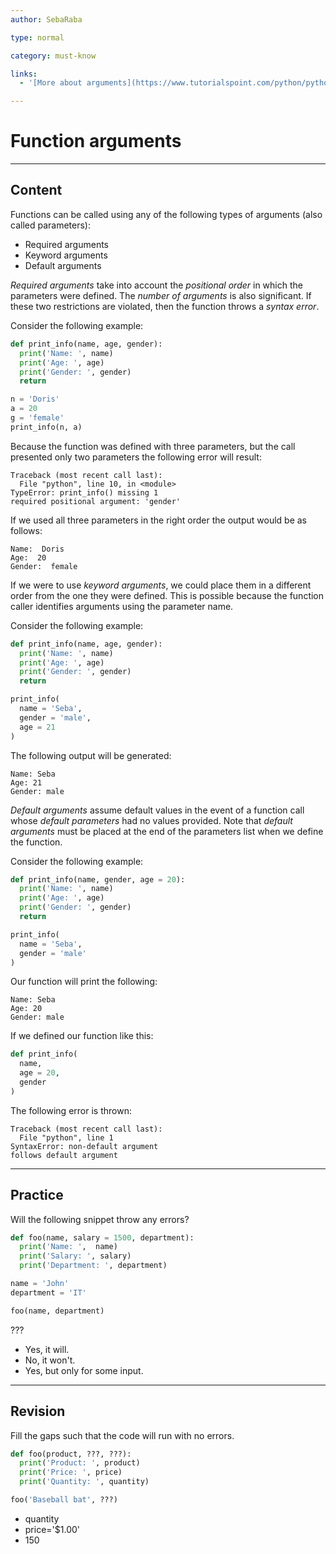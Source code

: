 ```yaml
---
author: SebaRaba

type: normal

category: must-know

links:
  - '[More about arguments](https://www.tutorialspoint.com/python/python_functions.htm){website}'

---
```


# Function arguments

---

## Content

Functions can be called using any of the following types of arguments (also called parameters):

- Required arguments
- Keyword arguments
- Default arguments

*Required arguments* take into account the *positional order* in which the parameters were defined. The *number of arguments* is also significant. If these two restrictions are violated, then the function throws a *syntax error*.

Consider the following example:

```py
def print_info(name, age, gender):
  print('Name: ', name)
  print('Age: ', age)
  print('Gender: ', gender)
  return

n = 'Doris'
a = 20
g = 'female'
print_info(n, a)
```

Because the function was defined with three parameters, but the call presented only two parameters the following error will result:

```plain-text
Traceback (most recent call last):
  File "python", line 10, in <module>
TypeError: print_info() missing 1
required positional argument: 'gender'
```

If we used all three parameters in the right order the output would be as follows:

```plain-text
Name:  Doris
Age:  20
Gender:  female
```

If we were to use *keyword arguments*, we could place them in a different order from the one they were defined. This is possible because the function caller identifies arguments using the parameter name.

Consider the following example:

```python
def print_info(name, age, gender):
  print('Name: ', name)
  print('Age: ', age)
  print('Gender: ', gender)
  return

print_info(
  name = 'Seba',
  gender = 'male',
  age = 21
)
```

The following output will be generated:

```plain-text
Name: Seba
Age: 21
Gender: male
```

*Default arguments* assume default values in the event of a function call whose *default parameters* had no values provided. Note that *default arguments* must be placed at the end of the parameters list when we define the function.

Consider the following example:

```python
def print_info(name, gender, age = 20):
  print('Name: ', name)
  print('Age: ', age)
  print('Gender: ', gender)
  return

print_info(
  name = 'Seba', 
  gender = 'male'
)
```

Our function will print the following:

```plain-text
Name: Seba
Age: 20
Gender: male
```

If we defined our function like this:

```python
def print_info(
  name, 
  age = 20, 
  gender
)
```

The following error is thrown:

```plain-text
Traceback (most recent call last):
  File "python", line 1
SyntaxError: non-default argument
follows default argument
```

---
## Practice

Will the following snippet throw any errors?

```py
def foo(name, salary = 1500, department):
  print('Name: ',  name)
  print('Salary: ', salary)
  print('Department: ', department)

name = 'John'
department = 'IT'

foo(name, department)
```

???

- Yes, it will.
- No, it won't.
- Yes, but only for some input.

---
## Revision

Fill the gaps such that the code will run with no errors.

```python
def foo(product, ???, ???):
  print('Product: ', product)
  print('Price: ', price)
  print('Quantity: ', quantity)

foo('Baseball bat', ???)
```

- quantity
- price='$1.00'
- 150
